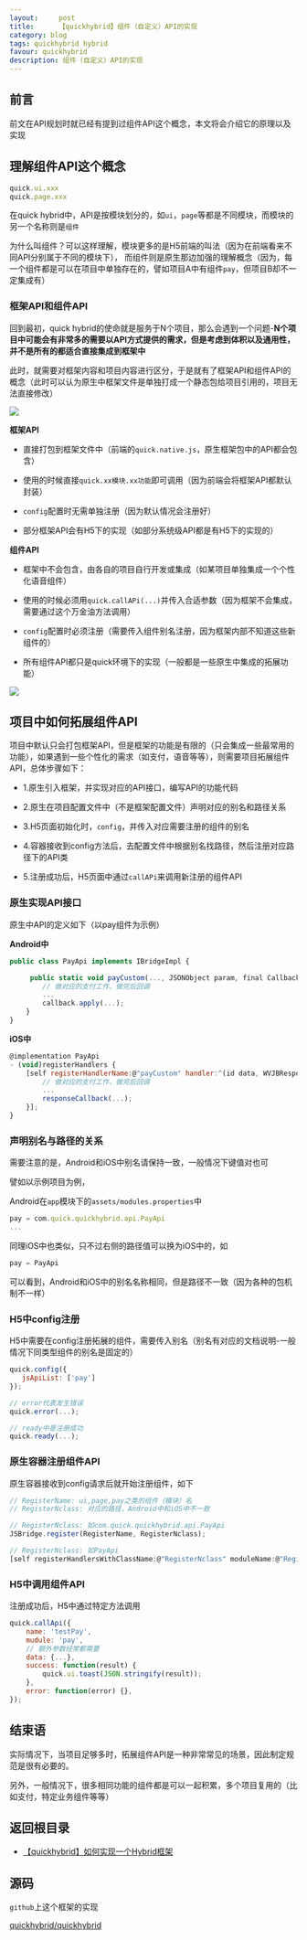 ```yaml
---
layout:     post
title:      【quickhybrid】组件（自定义）API的实现
category: blog
tags: quickhybrid hybrid
favour: quickhybrid
description: 组件（自定义）API的实现
---
```


## 前言

前文在API规划时就已经有提到过组件API这个概念，本文将会介绍它的原理以及实现

## 理解组件API这个概念

```js
quick.ui.xxx
quick.page.xxx
```

在quick hybrid中，API是按模块划分的，如`ui`，`page`等都是不同模块，而模块的另一个名称则是`组件`

为什么叫组件？可以这样理解，模块更多的是H5前端的叫法（因为在前端看来不同API分别属于不同的模块下），
而组件则是原生那边加强的理解概念（因为，每一个组件都是可以在项目中单独存在的，譬如项目A中有组件`pay`，但项目B却不一定集成有）

### 框架API和组件API

回到最初，quick hybrid的使命就是服务于N个项目，那么会遇到一个问题-__N个项目中可能会有非常多的需要以API方式提供的需求，但是考虑到体积以及通用性，并不是所有的都适合直接集成到框架中__

此时，就需要对框架内容和项目内容进行区分，于是就有了框架API和组件API的概念（此时可以认为原生中框架文件是单独打成一个静态包给项目引用的，项目无法直接修改）

![](https://quickhybrid.github.io/staticresource/images/quick_apicomponents.png)

__框架API__

- 直接打包到框架文件中（前端的`quick.native.js`，原生框架包中的API都会包含）

- 使用的时候直接`quick.xx模块.xx功能`即可调用（因为前端会将框架API都默认封装）

- `config`配置时无需单独注册（因为默认情况会注册好）

- 部分框架API会有H5下的实现（如部分系统级API都是有H5下的实现的）

__组件API__

- 框架中不会包含，由各自的项目自行开发或集成（如某项目单独集成一个个性化语音组件）

- 使用的时候必须用`quick.callAPi(...)`并传入合适参数（因为框架不会集成，需要通过这个万金油方法调用）

- `config`配置时必须注册（需要传入组件别名注册，因为框架内部不知道这些新组件的）

- 所有组件API都只是quick环境下的实现（一般都是一些原生中集成的拓展功能）

![](https://quickhybrid.github.io/staticresource/images/quick_apicomponents2.png)

## 项目中如何拓展组件API

项目中默认只会打包框架API，但是框架的功能是有限的（只会集成一些最常用的功能），如果遇到一些个性化的需求（如支付，语音等等），则需要项目拓展组件API，总体步骤如下：

- 1.原生引入框架，并实现对应的API接口，编写API的功能代码

- 2.原生在项目配置文件中（不是框架配置文件）声明对应的别名和路径关系

- 3.H5页面初始化时，`config`，并传入对应需要注册的组件的别名

- 4.容器接收到config方法后，去配置文件中根据别名找路径，然后注册对应路径下的API类

- 5.注册成功后，H5页面中通过`callAPi`来调用新注册的组件API

### 原生实现API接口

原生中API的定义如下（以pay组件为示例）

__Android中__

```js
public class PayApi implements IBridgeImpl {

     public static void payCustom(..., JSONObject param, final Callback callback) {
        // 做对应的支付工作，做完后回调
        ...
        callback.apply(...);
    }
}
```

__iOS中__

```js
@implementation PayApi
- (void)registerHandlers {
    [self registerHandlerName:@"payCustom" handler:^(id data, WVJBResponseCallback responseCallback) {
        // 做对应的支付工作，做完后回调
        ...
        responseCallback(...);
    }];
}
```

### 声明别名与路径的关系

需要注意的是，Android和iOS中别名请保持一致，一般情况下键值对也可

譬如以示例项目为例，

Android在`app`模块下的`assets/modules.properties`中

```js
pay = com.quick.quickhybrid.api.PayApi
...
```

同理iOS中也类似，只不过右侧的路径值可以换为iOS中的，如

```js
pay = PayApi
```

可以看到，Android和iOS中的别名名称相同，但是路径不一致（因为各种的包机制不一样）

### H5中config注册

H5中需要在config注册拓展的组件，需要传入别名（别名有对应的文档说明-一般情况下同类型组件的别名是固定的）

```js
quick.config({
   jsApiList: ['pay']
});

// error代表发生错误
quick.error(...);

// ready中是注册成功
quick.ready(...);
```

### 原生容器注册组件API

原生容器接收到config请求后就开始注册组件，如下

```js
// RegisterName: ui,page,pay之类的组件（模块）名
// RegisterNclass: 对应的路径，Android中和iOS中不一致

// RegisterNclass: 如com.quick.quickhybrid.api.PayApi
JSBridge.register(RegisterName, RegisterNclass);
```

```js
// RegisterNclass: 如PayApi
[self registerHandlersWithClassName:@"RegisterNclass" moduleName:@"RegisterName"];
```

### H5中调用组件API

注册成功后，H5中通过特定方法调用

```js
quick.callApi({
    name: 'testPay',
    mudule: 'pay',
    // 额外参数经常都需要
    data: {...},
    success: function(result) {
        quick.ui.toast(JSON.stringify(result));
    },
    error: function(error) {},
});
```

## 结束语

实际情况下，当项目足够多时，拓展组件API是一种非常常见的场景，因此制定规范是很有必要的。

另外，一般情况下，很多相同功能的组件都是可以一起积累，多个项目复用的（比如支付，特定业务组件等等）

## 返回根目录

- [【quickhybrid】如何实现一个Hybrid框架](https://github.com/quickhybrid/quickhybrid/issues/12)

## 源码

`github`上这个框架的实现

[quickhybrid/quickhybrid](https://github.com/quickhybrid/quickhybrid)

